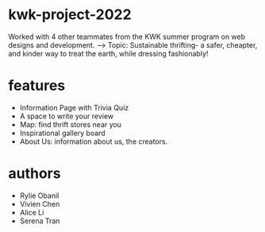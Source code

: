 # kwk-project-2022
Worked with 4 other teammates from the KWK summer program on web designs and development.
--> Topic: Sustainable thrifting- a safer, cheapter, and kinder way to treat the earth, while dressing fashionably!

# features
   * Information Page with Trivia Quiz
   * A space to write your review
   * Map: find thrift stores near you
   * Inspirational gallery board
   * About Us: information about us, the creators.

# authors
   * Rylie Obanil
   * Vivien Chen
   * Alice Li
   * Serena Tran

